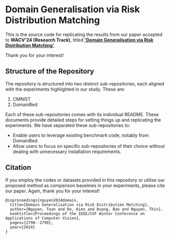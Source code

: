 # Domain Generalisation via Risk Distribution Matching

This is the source code for replicating the results from our paper accepted to **WACV'24 (Research Track)**, titled **['Domain Generalisation via Risk Distribution Matching'](https://arxiv.org/abs/2310.18598)**.

Thank you for your interest!

## Structure of the Repository

The repository is structured into two distinct sub-repositories, each aligned with the experiments highlighted in our study. These are:

1. CMNIST
2. DomainBed

Each of these sub-repositories comes with its individual README. These documents provide detailed steps for setting things up and replicating the experiments. We have separated these sub-repositories to:

- Enable users to leverage existing benchmark code, notably from DomainBed.
- Allow users to focus on specific sub-repositories of their choice without dealing with unnecessary installation requirements.

## Citation

If you employ the codes or datasets provided in this repository or utilise our proposed method as comparison baselines in your experiments, please cite our paper. Again, thank you for your interest!
```
@inproceedings{nguyen2024domain,
  title={Domain Generalisation via Risk Distribution Matching},
  author={Nguyen, Toan and Do, Kien and Duong, Bao and Nguyen, Thin},
  booktitle={Proceedings of the IEEE/CVF Winter Conference on Applications of Computer Vision},
  pages={2790--2799},
  year={2024}
}
```
